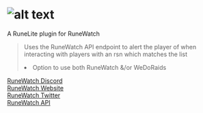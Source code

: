 # ![alt text](https://runewatch.com/assets/media/branding/header-200.png?id=fb06a9744efcbab650e4)

A RuneLite plugin for RuneWatch 

> Uses the RuneWatch API endpoint to alert the player of when interacting with players with an rsn which matches the list
> <li>Option to use both RuneWatch &/or WeDoRaids</li>

[RuneWatch Discord](https://runewatch.com/discord)
<br/>
[RuneWatch Website](https://runewatch.com)
<br/>
[RuneWatch Twitter](https://twitter.com/runewatch)
<br/>
[RuneWatch API](https://RuneWatch.com/api/cases/mixedlist)


